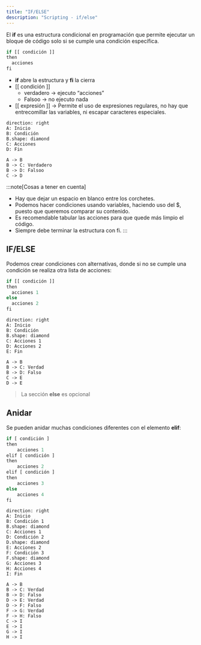 ```yaml
---
title: "IF/ELSE"
description: "Scripting - if/else"
---
```


El **if** es una estructura condicional en programación que permite ejecutar un bloque de código solo si se cumple una condición específica.

```js
if [[ condición ]]
then
  acciones
fi
```

- **if** abre la estructura y **fi** la cierra
- [[ condición ]] 
  - verdadero → ejecuto “acciones” 
  - Falsoo → no ejecuto nada
- [[ expresión ]] → Permite el uso de expresiones regulares, no hay que entrecomillar las variables, ni escapar caracteres especiales.
```d2 
direction: right
A: Inicio
B: Condición
B.shape: diamond
C: Acciones
D: Fin

A -> B
B -> C: Verdadero
B -> D: Falsoo
C -> D
```

:::note[Cosas a tener en cuenta]
- Hay que dejar un espacio en blanco entre los corchetes.
- Podemos hacer condiciones usando variables, haciendo uso del $, puesto que queremos comparar su contenido.
- Es recomendable tabular las acciones para que quede más limpio el código.
- Siempre debe terminar la estructura con fi.
:::

## IF/ELSE
Podemos crear condiciones con alternativas, donde si no se cumple una condición se realiza otra lista de acciones:

```js
if [[ condición ]]
then
  acciones 1
else
  acciones 2
fi
```


```d2
direction: right
A: Inicio
B: Condición
B.shape: diamond
C: Acciones 1
D: Acciones 2
E: Fin

A -> B
B -> C: Verdad
B -> D: Falso
C -> E
D -> E

```

> La sección **else** es opcional

## Anidar

Se pueden anidar muchas condiciones diferentes con el elemento **elif**:

```js
if [ condición ]
then
    acciones 1
elif [ condición ]
then
    acciones 2
elif [ condición ]
then
    acciones 3
else
    acciones 4
fi
```

```d2
direction: right
A: Inicio
B: Condición 1
B.shape: diamond
C: Acciones 1
D: Condición 2
D.shape: diamond
E: Acciones 2
F: Condición 3
F.shape: diamond
G: Acciones 3
H: Acciones 4
I: Fin

A -> B
B -> C: Verdad
B -> D: Falso
D -> E: Verdad
D -> F: Falso
F -> G: Verdad
F -> H: Falso
C -> I
E -> I
G -> I
H -> I

```
